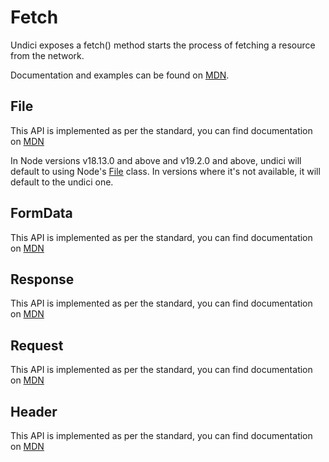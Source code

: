 # Fetch

Undici exposes a fetch() method starts the process of fetching a resource from the network.

Documentation and examples can be found
on [MDN](https://developer.mozilla.org/en-US/docs/Web/API/fetch).

## File

This API is implemented as per the standard, you can find documentation
on [MDN](https://developer.mozilla.org/en-US/docs/Web/API/File)

In Node versions v18.13.0 and above and v19.2.0 and above, undici will default to using
Node's [File](https://nodejs.org/api/buffer.html#class-file) class. In versions where it's not
available, it will default to the undici one.

## FormData

This API is implemented as per the standard, you can find documentation
on [MDN](https://developer.mozilla.org/en-US/docs/Web/API/FormData)

## Response

This API is implemented as per the standard, you can find documentation
on [MDN](https://developer.mozilla.org/en-US/docs/Web/API/Response)

## Request

This API is implemented as per the standard, you can find documentation
on [MDN](https://developer.mozilla.org/en-US/docs/Web/API/Request)

## Header

This API is implemented as per the standard, you can find documentation
on [MDN](https://developer.mozilla.org/en-US/docs/Web/API/Headers)
